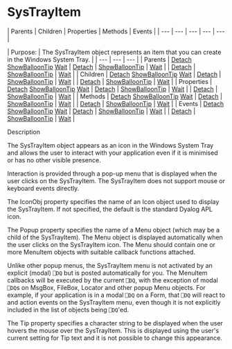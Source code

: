 




<h1 class="heading"><span class="name">SysTrayItem</span></h1>
| Parents | Children | Properties | Methods | Events |
| --- | --- | --- | --- | ---  |

| Purpose: | The SysTrayItem object represents an item that you can create in the Windows System Tray. |
| --- | --- | ---  |
| Parents | [Detach](./detach.md) [ShowBalloonTip](./showballoontip.md) [Wait](./wait.md) | [Detach](./detach.md) | [ShowBalloonTip](./showballoontip.md) | [Wait](./wait.md) |
| [Detach](./detach.md) | [ShowBalloonTip](./showballoontip.md) | [Wait](./wait.md) |
| Children | [Detach](./detach.md) [ShowBalloonTip](./showballoontip.md) [Wait](./wait.md) | [Detach](./detach.md) | [ShowBalloonTip](./showballoontip.md) | [Wait](./wait.md) |
| [Detach](./detach.md) | [ShowBalloonTip](./showballoontip.md) | [Wait](./wait.md) |
| Properties | [Detach](./detach.md) [ShowBalloonTip](./showballoontip.md) [Wait](./wait.md) | [Detach](./detach.md) | [ShowBalloonTip](./showballoontip.md) | [Wait](./wait.md) |
| [Detach](./detach.md) | [ShowBalloonTip](./showballoontip.md) | [Wait](./wait.md) |
| Methods | [Detach](./detach.md) [ShowBalloonTip](./showballoontip.md) [Wait](./wait.md) | [Detach](./detach.md) | [ShowBalloonTip](./showballoontip.md) | [Wait](./wait.md) |
| [Detach](./detach.md) | [ShowBalloonTip](./showballoontip.md) | [Wait](./wait.md) |
| Events | [Detach](./detach.md) [ShowBalloonTip](./showballoontip.md) [Wait](./wait.md) | [Detach](./detach.md) | [ShowBalloonTip](./showballoontip.md) | [Wait](./wait.md) |
| [Detach](./detach.md) | [ShowBalloonTip](./showballoontip.md) | [Wait](./wait.md) |


Description


The SysTrayItem object appears as an icon in the Windows System Tray and allows the user to interact with your application even if it is minimised or has no other visible presence.



Interaction is provided through a pop-up menu that is displayed when the user clicks on the SysTrayItem. The SysTrayItem does not support mouse or keyboard events directly.


The IconObj property specifies the name of an Icon object used to display the SysTrayItem. If not specified, the default is the standard Dyalog APL icon.


The Popup property specifies the name of a Menu object (which may be a child of the SysTrayItem). The Menu object is displayed automatically when the user clicks on the SysTrayItem icon. The Menu should contain one or more MenuItem objects with suitable callback functions attached.


Unlike other popup menus, the SysTrayItem menu is not activated by an explicit (modal) `⎕DQ` but is posted automatically for you. The MenuItem callbacks will be executed by the current `⎕DQ`, with the exception of modal `⎕DQ`s on MsgBox, FileBox, Locator and other popup Menu objects. For example, if your application is in a modal `⎕DQ` on a Form, that `⎕DQ` will react to and action events on the SysTrayItem menu, even though it is not explicitly included in the list of objects being `⎕DQ`'ed.


The Tip property specifies a character string to be displayed when the user hovers the mouse over the SysTrayItem. This is displayed using the user's current setting for Tip text and it is not possible to change this appearance.


